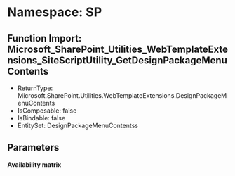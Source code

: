 # Namespace: SP

## Function Import: Microsoft_SharePoint_Utilities_WebTemplateExtensions_SiteScriptUtility_GetDesignPackageMenuContents

- ReturnType: Microsoft.SharePoint.Utilities.WebTemplateExtensions.DesignPackageMenuContents
- IsComposable: false
- IsBindable: false
- EntitySet: DesignPackageMenuContentss

## Parameters

**Availability matrix**

